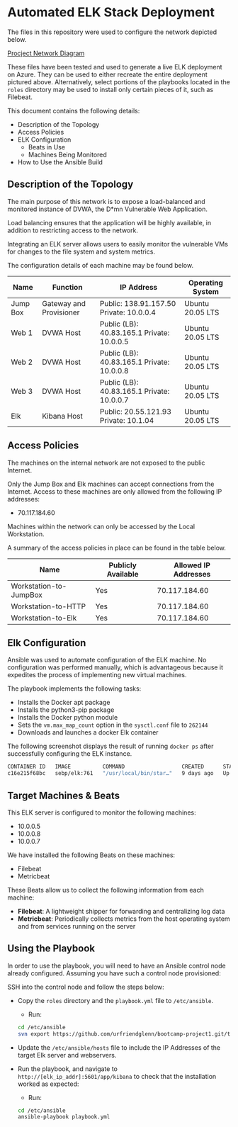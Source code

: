 
# Automated ELK Stack Deployment

The files in this repository were used to configure the network depicted below.

[Procject Network Diagram](Diagrams/Project1_Diagram.jpeg)

These files have been tested and used to generate a live ELK deployment on Azure. They can be used to either recreate the entire deployment pictured above. Alternatively, select portions of the playbooks located in the `roles` directory may be used to install only certain pieces of it, such as Filebeat.

This document contains the following details:

- Description of the Topology
- Access Policies
- ELK Configuration
  - Beats in Use
  - Machines Being Monitored
- How to Use the Ansible Build

## Description of the Topology

The main purpose of this network is to expose a load-balanced and monitored instance of DVWA, the D*mn Vulnerable Web Application.

Load balancing ensures that the application will be highly available, in addition to restricting access to the network.

Integrating an ELK server allows users to easily monitor the vulnerable VMs for changes to the file system and system metrics.

The configuration details of each machine may be found below.

| Name     | Function                | IP Address                                 | Operating System |
|----------|-------------------------|--------------------------------------------|------------------|
| Jump Box | Gateway and Provisioner | Public: 138.91.157.50 Private: 10.0.0.4    | Ubuntu 20.05 LTS |
| Web 1    | DVWA Host               | Public (LB): 40.83.165.1 Private: 10.0.0.5 | Ubuntu 20.05 LTS |
| Web 2    | DVWA Host               | Public (LB): 40.83.165.1 Private: 10.0.0.8 | Ubuntu 20.05 LTS |
| Web 3    | DVWA Host               | Public (LB): 40.83.165.1 Private: 10.0.0.7 | Ubuntu 20.05 LTS |
| Elk      | Kibana Host             | Public: 20.55.121.93 Private: 10.1.04      | Ubuntu 20.05 LTS |

## Access Policies

The machines on the internal network are not exposed to the public Internet.

Only the Jump Box and Elk machines can accept connections from the Internet. Access to these machines are only allowed from the following IP addresses:

- 70.117.184.60

Machines within the network can only be accessed by the Local Workstation.

A summary of the access policies in place can be found in the table below.

| Name                   | Publicly Available | Allowed IP Addresses |
|------------------------|--------------------|----------------------|
| Workstation-to-JumpBox | Yes                | 70.117.184.60        |
| Workstation-to-HTTP    | Yes                | 70.117.184.60        |
| Workstation-to-Elk     | Yes                | 70.117.184.60        |

## Elk Configuration

Ansible was used to automate configuration of the ELK machine. No configuration was performed manually, which is advantageous because it expedites the process of implementing new virtual machines.

The playbook implements the following tasks:

- Installs the Docker apt package
- Installs the python3-pip package
- Installs the Docker python module
- Sets the `vm.max_map_count` option in the `sysctl.conf` file to `262144`
- Downloads and launches a docker Elk container

The following screenshot displays the result of running `docker ps` after successfully configuring the ELK instance.

```bash
CONTAINER ID   IMAGE          COMMAND                  CREATED      STATUS         PORTS                                                                              NAMES
c16e215f68bc   sebp/elk:761   "/usr/local/bin/star…"   9 days ago   Up 3 minutes   0.0.0.0:5044->5044/tcp, 0.0.0.0:5601->5601/tcp, 0.0.0.0:9200->9200/tcp, 9300/tcp   elk
```

## Target Machines & Beats

This ELK server is configured to monitor the following machines:

- 10.0.0.5
- 10.0.0.8
- 10.0.0.7

We have installed the following Beats on these machines:

- Filebeat
- Metricbeat

These Beats allow us to collect the following information from each machine:

- **Filebeat**: A lightweight shipper for forwarding and centralizing log data
- **Metricbeat**: Periodically collects metrics from the host operating system and from services running on the server

## Using the Playbook

In order to use the playbook, you will need to have an Ansible control node already configured. Assuming you have such a control node provisioned:

SSH into the control node and follow the steps below:

- Copy the `roles` directory and the `playbook.yml` file to `/etc/ansible`.
  - Run:
  
  ```bash
  cd /etc/ansible
  svn export https://github.com/urfriendglenn/bootcamp-project1.git/trunk/ansible
  ```

- Update the `/etc/ansible/hosts` file to include the IP Addresses of the target Elk server and webservers.
- Run the playbook, and navigate to `http://[elk_ip_addr]:5601/app/kibana` to check that the installation worked as expected:
  - Run:
  
  ```bash
  cd /etc/ansible
  ansible-playbook playbook.yml
  ```
